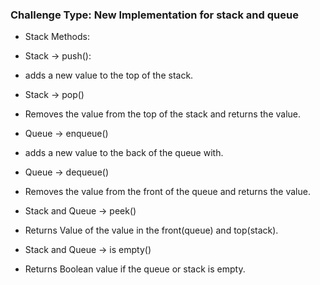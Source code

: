 ### Challenge Type: New Implementation for stack and queue


- Stack Methods:

- Stack -> push():
* adds a new value to the top of the stack.

- Stack -> pop() 
* Removes the value from the top of the stack and returns the value.


- Queue -> enqueue()
* adds a new value to the back of the queue with.

- Queue -> dequeue() 
* Removes the value from the front of the queue and returns the value.

- Stack and Queue -> peek() 
* Returns Value of the value in the front(queue) and top(stack).

- Stack and Queue -> is empty() 
* Returns Boolean value if the queue or stack is empty.


